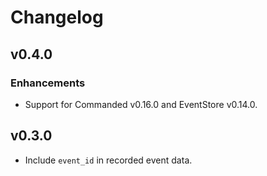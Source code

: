 # Changelog

## v0.4.0

### Enhancements

- Support for Commanded v0.16.0 and EventStore v0.14.0.

## v0.3.0

- Include `event_id` in recorded event data.
